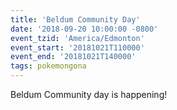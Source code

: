 ```yaml
---
title: 'Beldum Community Day'
date: '2018-09-20 10:00:00 -0800'
event_tzid: 'America/Edmonton'
event_start: '20181021T110000'
event_end: '20181021T140000'
tags: pokemongona
---
```

Beldum Community day is happening!
